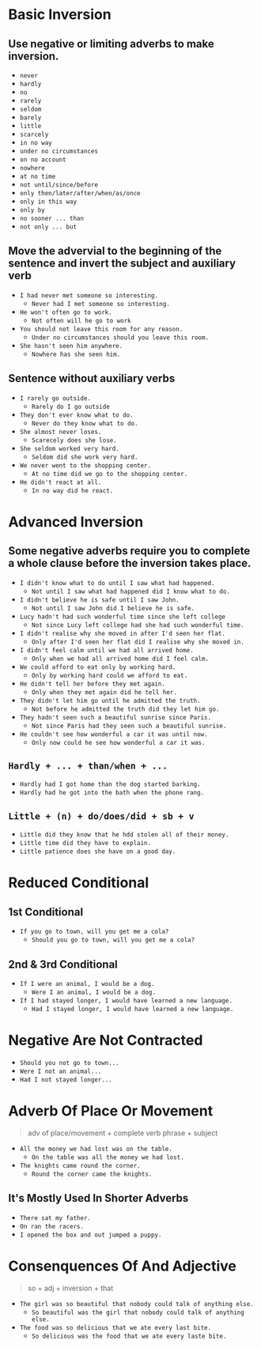 # Basic Inversion

## Use negative or limiting adverbs to make inversion.
- `never`
- `hardly`
- `no`
- `rarely`
- `seldom`
- `barely`
- `little`
- `scarcely`
- `in no way`
- `under no circumstances`
- `on no account`
- `nowhere`
- `at no time`
- `not until/since/before`
- `only then/later/after/when/as/once`
- `only in this way`
- `only by`
- `no sooner ... than`
- `not only ... but`

## Move the advervial to the beginning of the sentence and invert the subject and auxiliary verb
- `I had never met someone so interesting.`
  - `Never had I met someone so interesting.`
- `He won't often go to work.`
  - `Not often will he go to work`
- `You should not leave this room for any reason.`
  - `Under no circumstances should you leave this room.`
- `She hasn't seen him anywhere.`
  - `Nowhere has she seen him.`

## Sentence without auxiliary verbs
- `I rarely go outside.`
  - `Rarely do I go outside`
- `They don't ever know what to do.`
  - `Never do they know what to do.`
- `She almost never loses.`
  - `Scarecely does she lose.`
- `She seldom worked very hard.`
  - `Seldom did she work very hard.`
- `We never went to the shopping center.`
  - `At no time did we go to the shopping center.`
- `He didn't react at all.`
  - `In no way did he react.`

# Advanced Inversion

## Some negative adverbs require you to complete a whole clause before the inversion takes place.
- `I didn't know what to do until I saw what had happened.`
  - `Not until I saw what had happened did I know what to do.`
- `I didn't believe he is safe until I saw John.`
  - `Not until I saw John did I believe he is safe.`
- `Lucy hadn't had such wonderful time since she left college`
  - `Not since Lucy left college had she had such wonderful time.`
- `I didn't realise why she moved in after I'd seen her flat.`
  - `Only after I'd seen her flat did I realise why she moved in.`
- `I didn't feel calm until we had all arrived home.`
  - `Only when we had all arrived home did I feel calm.`
- `We could afford to eat only by working hard.`
  - `Only by working hard could we afford to eat.`
- `He didn't tell her before they met again.`
  - `Only when they met again did he tell her.`
- `They didn't let him go until he admitted the truth.`
  - `Not before he admitted the truth did they let him go.`
- `They hadn't seen such a beautiful sunrise since Paris.`
  - `Not since Paris had they seen such a beautiful sunrise.`
- `He couldn't see how wonderful a car it was until now.`
  - `Only now could he see how wonderful a car it was.`

## `Hardly + ... + than/when + ...`
- `Hardly had I got home than the dog started barking.`
- `Hardly had he got into the bath when the phone rang.`

## `Little + (n) + do/does/did + sb + v`
- `Little did they know that he hdd stolen all of their money.`
- `Little time did they have to explain.`
- `Little patience does she have on a good day.`

# Reduced Conditional

## 1st Conditional
- `If you go to town, will you get me a cola?`
  - `Should you go to town, will you get me a cola?`

## 2nd & 3rd Conditional
- `If I were an animal, I would be a dog.`
  - `Were I an animal, I would be a dog.`
- `If I had stayed longer, I would have learned a new language.`
  - `Had I stayed longer, I would have learned a new language.`

# Negative Are Not Contracted
- `Should you not go to town...`
- `Were I not an animal...`
- `Had I not stayed longer...`

# Adverb Of Place Or Movement

> adv of place/movement + complete verb phrase + subject

- `All the money we had lost was on the table.`
  - `On the table was all the money we had lost.`
- `The knights came round the corner.`
  - `Round the corner came the knights.`

## It's Mostly Used In Shorter Adverbs
- `There sat my father.`
- `On ran the racers.`
- `I opened the box and out jumped a puppy.`

# Consenquences Of And Adjective

> so + adj + inversion + that

- `The girl was so beautiful that nobody could talk of anything else.`
  - `So beautiful was the girl that nobody could talk of anything else.`
- `The food was so delicious that we ate every last bite.`
  - `So delicious was the food that we ate every laste bite.`
